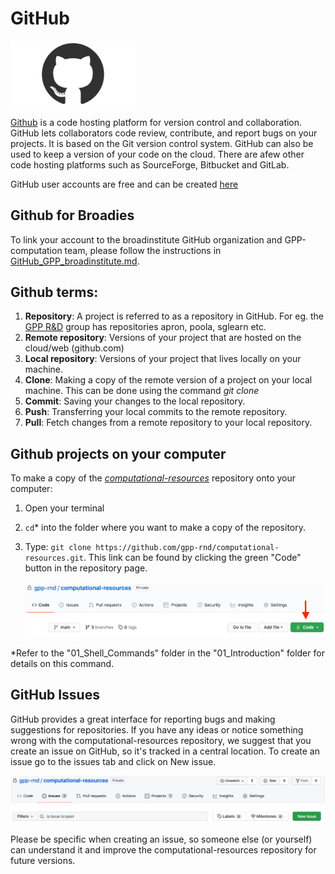# GitHub 

<img src="images/github-mark.png" alt="github" width="200"/>

[Github](https://github.com/) is a code hosting platform for version control and collaboration. GitHub lets 
collaborators code review, contribute, and report bugs on your projects. It is based on the Git version control system. 
GitHub can also be used to keep a version of your code on the cloud. There are afew other code hosting platforms such as 
SourceForge, Bitbucket and GitLab.

GitHub user accounts are free and can be created [here](https://github.com)

## Github for Broadies
To link your account to the broadinstitute GitHub organization and GPP-computation team, please follow the instructions 
in [GitHub_GPP_broadinstitute.md](GitHub_GPP_broadinstitute.md).

## Github terms:
1. **Repository**: A project is referred to as a repository in GitHub. For eg. the [GPP R&D](https://github.com/gpp-rnd) 
   group has repositories apron, poola, sglearn etc. 
2. **Remote repository**: Versions of your project that are hosted on the cloud/web (github.com)
3. **Local repository**: Versions of your project that lives locally on your machine. 
4. **Clone**: Making a copy of the remote version of a project on your local machine. This can be done using the command 
   *git clone*
5. **Commit**: Saving your changes to the local repository.
6. **Push**: Transferring your local commits to the remote repository. 
7. **Pull**: Fetch changes from a remote repository to your local repository.

## Github projects on your computer
To make a copy of the *[computational-resources](https://github.com/gpp-rnd/computational-resources)* repository onto your computer:

1. Open your terminal
   
2. `cd`* into the folder where you want to make a copy of the repository.
   
3. Type:  `git clone https://github.com/gpp-rnd/computational-resources.git`. This link can be found by clicking the 
   green "Code" button in the repository page.
   
   ![Code](images/github_clone_link.png)

*Refer to the "01_Shell_Commands" folder in the "01_Introduction" folder for details on this command.

## GitHub Issues

GitHub provides a great interface for reporting bugs and making suggestions for repositories. 
If you have any ideas or notice something wrong with the computational-resources repository, 
we suggest that you create an issue on GitHub, so it's tracked in a central location. To create an issue go to 
the issues tab and click on New issue. 

![Issue](images/github-issue.png)

Please be specific when creating an issue, so someone else (or yourself) can understand it and 
improve the computational-resources repository for future versions.
